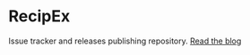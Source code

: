 # RecipEx
Issue tracker and releases publishing repository.
[Read the blog](https://schmeeky.pages.dev/posts/recipex)
